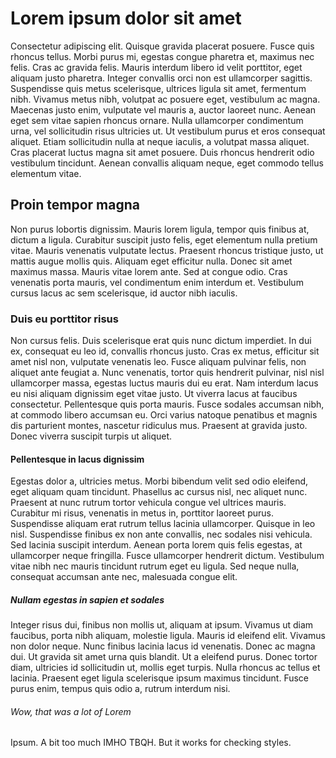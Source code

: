 # Lorem ipsum dolor sit amet

Consectetur adipiscing elit. Quisque gravida placerat posuere. Fusce quis rhoncus tellus. Morbi purus mi, egestas congue pharetra et, maximus nec felis. Cras ac gravida felis. Mauris interdum libero id velit porttitor, eget aliquam justo pharetra. Integer convallis orci non est ullamcorper sagittis. Suspendisse quis metus scelerisque, ultrices ligula sit amet, fermentum nibh. Vivamus metus nibh, volutpat ac posuere eget, vestibulum ac magna. Maecenas justo enim, vulputate vel mauris a, auctor laoreet nunc. Aenean eget sem vitae sapien rhoncus ornare. Nulla ullamcorper condimentum urna, vel sollicitudin risus ultricies ut. Ut vestibulum purus et eros consequat aliquet. Etiam sollicitudin nulla at neque iaculis, a volutpat massa aliquet. Cras placerat luctus magna sit amet posuere. Duis rhoncus hendrerit odio vestibulum tincidunt. Aenean convallis aliquam neque, eget commodo tellus elementum vitae.

## Proin tempor magna

Non purus lobortis dignissim. Mauris lorem ligula, tempor quis finibus at, dictum a ligula. Curabitur suscipit justo felis, eget elementum nulla pretium vitae. Mauris venenatis vulputate lectus. Praesent rhoncus tristique justo, ut mattis augue mollis quis. Aliquam eget efficitur nulla. Donec sit amet maximus massa. Mauris vitae lorem ante. Sed at congue odio. Cras venenatis porta mauris, vel condimentum enim interdum et. Vestibulum cursus lacus ac sem scelerisque, id auctor nibh iaculis.

### Duis eu porttitor risus

Non cursus felis. Duis scelerisque erat quis nunc dictum imperdiet. In dui ex, consequat eu leo id, convallis rhoncus justo. Cras ex metus, efficitur sit amet nisl non, vulputate venenatis leo. Fusce aliquam pulvinar felis, non aliquet ante feugiat a. Nunc venenatis, tortor quis hendrerit pulvinar, nisl nisl ullamcorper massa, egestas luctus mauris dui eu erat. Nam interdum lacus eu nisi aliquam dignissim eget vitae justo. Ut viverra lacus at faucibus consectetur. Pellentesque quis porta mauris. Fusce sodales accumsan nibh, at commodo libero accumsan eu. Orci varius natoque penatibus et magnis dis parturient montes, nascetur ridiculus mus. Praesent at gravida justo. Donec viverra suscipit turpis ut aliquet.

#### Pellentesque in lacus dignissim

Egestas dolor a, ultricies metus. Morbi bibendum velit sed odio eleifend, eget aliquam quam tincidunt. Phasellus ac cursus nisl, nec aliquet nunc. Praesent at nunc rutrum tortor vehicula congue vel ultrices mauris. Curabitur mi risus, venenatis in metus in, porttitor laoreet purus. Suspendisse aliquam erat rutrum tellus lacinia ullamcorper. Quisque in leo nisl. Suspendisse finibus ex non ante convallis, nec sodales nisi vehicula. Sed lacinia suscipit interdum. Aenean porta lorem quis felis egestas, at ullamcorper neque fringilla. Fusce ullamcorper hendrerit dictum. Vestibulum vitae nibh nec mauris tincidunt rutrum eget eu ligula. Sed neque nulla, consequat accumsan ante nec, malesuada congue elit.

##### Nullam egestas in sapien et sodales

Integer risus dui, finibus non mollis ut, aliquam at ipsum. Vivamus ut diam faucibus, porta nibh aliquam, molestie ligula. Mauris id eleifend elit. Vivamus non dolor neque. Nunc finibus lacinia lacus id venenatis. Donec ac magna dui. Ut gravida sit amet urna quis blandit. Ut a eleifend purus. Donec tortor diam, ultricies id sollicitudin ut, mollis eget turpis. Nulla rhoncus ac tellus et lacinia. Praesent eget ligula scelerisque ipsum maximus tincidunt. Fusce purus enim, tempus quis odio a, rutrum interdum nisi.

###### Wow, that was a lot of Lorem

Ipsum. A bit too much IMHO TBQH. But it works for checking styles.
